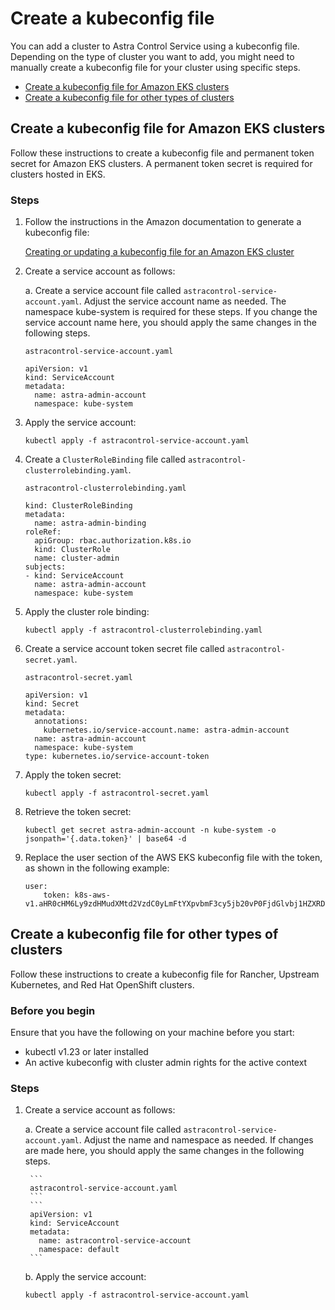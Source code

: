 # Create a kubeconfig file

You can add a cluster to Astra Control Service using a kubeconfig file. Depending on the type of cluster you want to add, you might need to manually create a kubeconfig file for your cluster using specific steps.
- [Create a kubeconfig file for Amazon EKS clusters](#Create-a-kubeconfig-file-for-Amazon-EKS-clusters)
- [Create a kubeconfig file for other types of clusters](#Create-a-kubeconfig-file-for-other-types-of-clusters)

## Create a kubeconfig file for Amazon EKS clusters
Follow these instructions to create a kubeconfig file and permanent token secret for Amazon EKS clusters. A permanent token secret is required for clusters hosted in EKS.

### Steps
1. Follow the instructions in the Amazon documentation to generate a kubeconfig file:

    [Creating or updating a kubeconfig file for an Amazon EKS cluster](https://docs.aws.amazon.com/eks/latest/userguide/create-kubeconfig.html)

2. Create a service account as follows:

    a. Create a service account file called ```astracontrol-service-account.yaml```.
Adjust the service account name as needed. The namespace kube-system is required for these steps. If you change the service account name here, you should apply the same changes in the following steps.
    ```
    astracontrol-service-account.yaml
    ```
    ```
    apiVersion: v1
    kind: ServiceAccount
    metadata:
      name: astra-admin-account
      namespace: kube-system
    ```

3. Apply the service account:
    ```
    kubectl apply -f astracontrol-service-account.yaml
    ```

4. Create a ```ClusterRoleBinding``` file called ```astracontrol-clusterrolebinding.yaml```.

    ```
    astracontrol-clusterrolebinding.yaml
    ```
    ```apiVersion: rbac.authorization.k8s.io/v1
    kind: ClusterRoleBinding
    metadata:
      name: astra-admin-binding
    roleRef:
      apiGroup: rbac.authorization.k8s.io
      kind: ClusterRole
      name: cluster-admin
    subjects:
    - kind: ServiceAccount
      name: astra-admin-account
      namespace: kube-system
    ```

5. Apply the cluster role binding:

    ```
    kubectl apply -f astracontrol-clusterrolebinding.yaml
    ```

6. Create a service account token secret file called ```astracontrol-secret.yaml```.

    ```
    astracontrol-secret.yaml
    ```
    ```
    apiVersion: v1
    kind: Secret
    metadata:
      annotations:
        kubernetes.io/service-account.name: astra-admin-account
      name: astra-admin-account
      namespace: kube-system
    type: kubernetes.io/service-account-token
    ```

7. Apply the token secret:

    ```
    kubectl apply -f astracontrol-secret.yaml
    ```

8. Retrieve the token secret:

    ```
    kubectl get secret astra-admin-account -n kube-system -o jsonpath='{.data.token}' | base64 -d
    ```

9. Replace the user section of the AWS EKS kubeconfig file with the token, as shown in the following example:

    ```
    user:
        token: k8s-aws-v1.aHR0cHM6Ly9zdHMudXMtd2VzdC0yLmFtYXpvbmF3cy5jb20vP0FjdGlvbj1HZXRDYWxsZXJJZGVudGl0eSZWZXJzaW9uPTIwMTEtMDYtMTUmWC1BbXotQWxnb3JpdGhtPUFXUzQtSE1BQy1TSEEyNTYmWC1BbXotQ3JlZGVudGlhbD1BS0lBM1JEWDdKU0haWU9LSEQ2SyUyRjIwMjMwNDAzJTJGdXMtd2VzdC0yJTJGc3RzJTJGYXdzNF9yZXF1ZXN0JlgtQW16LURhdGU9MjAyMzA0MDNUMjA0MzQwWiZYLUFtei1FeHBpcmVzPTYwJlgtQW16LVNpZ25lZEhlYWRlcnM9aG9zdCUzQngtazhzLWF3cy1pZCZYLUFtei1TaWduYXR1cmU9YjU4ZWM0NzdiM2NkZGYxNGRhNzU4MGI2ZWQ2zY2NzI2YWIwM2UyNThjMjRhNTJjNmVhNjc4MTRlNjJkOTg2Mg
    ```

## Create a kubeconfig file for other types of clusters
Follow these instructions to create a kubeconfig file for Rancher, Upstream Kubernetes, and Red Hat OpenShift clusters.

### Before you begin
Ensure that you have the following on your machine before you start:
- kubectl v1.23 or later installed
- An active kubeconfig with cluster admin rights for the active context

### Steps
1. Create a service account as follows:

    a. Create a service account file called ```astracontrol-service-account.yaml```.
    Adjust the name and namespace as needed. If changes are made here, you should apply the same changes in the following steps.

        ```
        astracontrol-service-account.yaml
        ```
        ```
        apiVersion: v1
        kind: ServiceAccount
        metadata:
          name: astracontrol-service-account
          namespace: default
        ```

    b. Apply the service account:
    
    ```
    kubectl apply -f astracontrol-service-account.yaml
    ```


